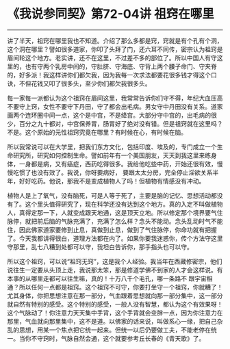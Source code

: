 # 《我说参同契》第72-04讲 祖窍在哪里

------

讲了半天，祖窍在哪里我也不知道。介绍了那么多都是窍，窍就是有个孔有个洞，这个洞在哪里？譬如很多道家，你叩了头拜了门，还六耳不同传，密宗认为祖窍是眉间轮这个地方。老实讲，还不在这里，不过差不多的部位了。所以中国人有守这里的，也有守两个乳房中间的，守肚脐、守海底、守背上两个腰子命门、守夹脊的，好多派！我这样讲你们都欠我，因为我每一次求法都要花很多钱才得这个口诀，不但花钱又叩了很多头，至少你们都欠我很多头。

每一家每一派都认为这个祖窍在眉间这里，我常常告诉你们守不得，年纪大血压高不要守上窍，女性不要守下丹田，守了都会出毛病。男女守中丹田没有关系。道家画两个连环圈中间一点，这个是中宫，不是绛宫。大部分守中宫的，出毛病的很少，百分之九十都对，中宫保养胃，肠胃好了绝对没有错。但是祖窍就在这里吗？不是。这个原始的元性祖窍究竟在哪里？有时候在心，有时候在脑。

所以我常说可以在大学里，把我们东方文化，包括印度、埃及的，专门成立一个生命研究所，研究如何控制生命。譬如前年有一个美国朋友，天天到我这里来练身体，一身都是病，又有癌症，西药吃得很多。我给他吃些中药，开始还很有效，慢慢吃惯了也没有效了。我说，你呀要病好， 要跟太太分房，完全停止淫欲关系半年，好好吃药。他说，那我不是变成植物人了吗！但植物有情感没有冲动。

植物人是上了氧气，没有脑死，可是人等于死了，主要是脑的记忆、思想活动都没有了。这个里头值得研究了，现在科学还没有达到这个地方。真的入定不叫做植物人，真得定那一下，人就变成跟天地通，这是顶天立地。所以修定那个境界要气住脉停，就把前后脑的气脉充满了，充满了怎么样？念头不能动。念头乱动时气不能住，因此佛家道家要修到止息，真做到止息，做到了气住脉停，你命功就有把握 了。今天我都讲得很白，道理方法都在内了。如果你要我迷惑你，传个方法守这里守那里，乱七八糟到处都可以守，我坦白告诉你，那手指头也可以守。

所以这个祖窍，可以说“祖窍无窍”，这是我个人经验。我当年在西藏修密宗，他们说往生一定要从头顶上走，我说那太笨，那是修道学佛不到家的人才会这样说。有本事的从哪里走都可以往生嘛，真的！十万八千个毛孔，哪一条路不 跟宇宙相通？所以任何一点都是祖窍。这个祖窍不可守，你要打坐守一个祖窍，你就糟了！尤其身体，你把思想注意在那一部分，气血跟着思想就向那一部分集中，这一部分就自然有特别的感受。这个特别的感受，一般人没有智慧，都认为这个有效果呀！这个气脉动了！你注意力天天集中手背，这个手背就会变胖一点，因为你注意力在那里，气血就向那里集中，这不是道。以佛家的话来说，叫做系心一缘，把自己杂乱的思想，用某一个焦点把它统一起来。但统一以后仍要做工夫，不能老停在统一。当你不守窍时，气脉自然会通，这个就要参考丘长春的《青天歌》了。